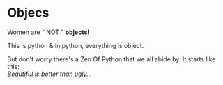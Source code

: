 <h1>Objecs</h1>
<p>Women are <q> NOT </q> <b>objects!</b></p>
<p> This is python & in python, everything is object.</p>
<p>But don't worry there's a Zen Of Python that we all abide by. It starts like this: 
<br>
  <i>Beautiful is better than ugly...</i></p>
  
